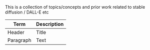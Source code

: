 This is a collection of topics/concepts and prior work related to stable diffusion / DALL-E etc 


| Term | Description |
| --- | ----------- |
| Header | Title |
| Paragraph | Text |

